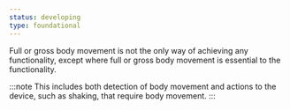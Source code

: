```yaml
---
status: developing
type: foundational
---
```


Full or gross body movement is not the only way of achieving any functionality, except where full or gross body movement is essential to the functionality.

:::note
This includes both detection of body movement and actions to the device, such as shaking, that require body movement.
:::